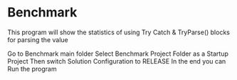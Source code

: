 # Benchmark
This program will show the statistics of using Try Catch & TryParse() blocks for parsing the value

Go to Benchmark main folder
Select Benchmark Project Folder as a Startup Project
Then switch Solution Configuration to RELEASE 
In the end you can Run the program
